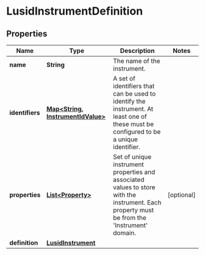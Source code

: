 

# LusidInstrumentDefinition

## Properties

Name | Type | Description | Notes
------------ | ------------- | ------------- | -------------
**name** | **String** | The name of the instrument. | 
**identifiers** | [**Map&lt;String, InstrumentIdValue&gt;**](InstrumentIdValue.md) | A set of identifiers that can be used to identify the instrument. At least one of these must be configured to be a unique identifier. | 
**properties** | [**List&lt;Property&gt;**](Property.md) | Set of unique instrument properties and associated values to store with the instrument. Each property must be from the &#39;Instrument&#39; domain. |  [optional]
**definition** | [**LusidInstrument**](LusidInstrument.md) |  | 



